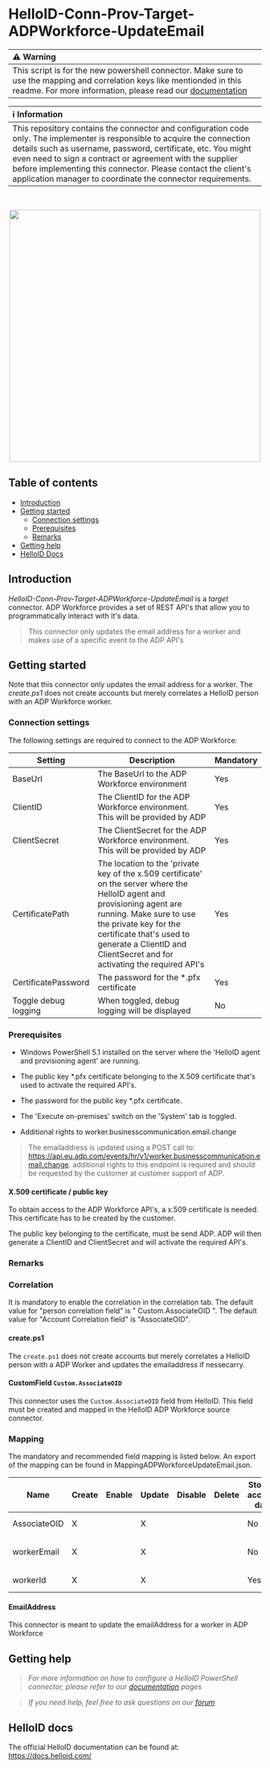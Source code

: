 # HelloID-Conn-Prov-Target-ADPWorkforce-UpdateEmail

| :warning: Warning |
|:---------------------------|
| This script is for the new powershell connector. Make sure to use the mapping and correlation keys like mentionded in this readme. For more information, please read our [documentation](https://docs.helloid.com/en/provisioning/target-systems/powershell-v2-target-systems.html)

| :information_source: Information |
|:---------------------------|
| This repository contains the connector and configuration code only. The implementer is responsible to acquire the connection details such as username, password, certificate, etc. You might even need to sign a contract or agreement with the supplier before implementing this connector. Please contact the client's application manager to coordinate the connector requirements.       |
<br />
<p align="center">
  <img src="https://www.tools4ever.nl/connector-logos/adp-logo.png" width="500">
</p>

## Table of contents

- [Introduction](#Introduction)
- [Getting started](#Getting-started)
  + [Connection settings](#Connection-settings)
  + [Prerequisites](#Prerequisites)
  + [Remarks](#Remarks)
- [Getting help](#Getting-help)
- [HelloID Docs](#HelloID-docs)

## Introduction

_HelloID-Conn-Prov-Target-ADPWorkforce-UpdateEmail_ is a _target_ connector. ADP Workforce provides a set of REST API's that allow you to programmatically interact with it's data.

> This connector only updates the email address for a worker and makes use of a specific event to the ADP API's

## Getting started

Note that this connector only updates the email address for a worker. The _create.ps1_ does not create accounts but merely correlates a HelloID person with an ADP Workforce worker.

### Connection settings

The following settings are required to connect to the ADP Workforce:

| Setting      | Description                        | Mandatory   |
| ------------ | -----------                        | ----------- |
| BaseUrl      | The BaseUrl to the ADP Workforce environment | Yes |
| ClientID     | The ClientID for the ADP Workforce environment. This will be provided by ADP | Yes |
| ClientSecret | The ClientSecret for the ADP Workforce environment. This will be provided by ADP | Yes |
| CertificatePath | The location to the 'private key of the x.509 certificate' on the server where the HelloID agent and provisioning agent are running. Make sure to use the private key for the certificate that's used to generate a ClientID and ClientSecret and for activating the required API's | Yes |
| CertificatePassword | The password for the *.pfx certificate | Yes |
| Toggle debug logging | When toggled, debug logging will be displayed | No |

### Prerequisites

- Windows PowerShell 5.1 installed on the server where the 'HelloID agent and provisioning agent' are running.

- The public key *.pfx certificate belonging to the X.509 certificate that's used to activate the required API's.

- The password for the public key *.pfx certificate.

- The 'Execute on-premises' switch on the 'System' tab is toggled.

- Additional rights to worker.businesscommunication.email.change

> The emailaddress is updated using a POST call to: https://api.eu.adp.com/events/hr/v1/worker.businesscommunication.email.change. additional rights to this endpoint is required and should be requested by the customer at customer support of ADP.

#### X.509 certificate / public key

To obtain access to the ADP Workforce API's, a x.509 certificate is needed. This certificate has to be created by the customer.

The public key belonging to the certificate, must be send ADP. ADP will then generate a ClientID and ClientSecret and will activate the required API's.

### Remarks

### Correlation
It is mandatory to enable the correlation in the correlation tab. The default value for "person correlation field" is " Custom.AssociateOID ". The default value for "Account Correlation field" is "AssociateOID".

#### create.ps1

The `create.ps1` does not create accounts but merely correlates a HelloID person with a ADP Worker and updates the emailaddress if nessecarry.

#### CustomField `Custom.AssociateOID`

This connector uses the `Custom.AssociateOID` field from HelloID. This field must be created and mapped in the HelloID ADP Workforce source connector.

### Mapping
The mandatory and recommended field mapping is listed below. An export of the mapping can be found in MappingADPWorkforceUpdateEmail.json.

| Name           | Create | Enable | Update | Disable | Delete | Store in account data | Used in Notification | Default mapping                            | Mandatory | Comment                                        |
| -------------- | ------ | ------ | ------ | ------- | ------ | ------ | --------------------- | ------------------------------------------ | --------- | ---------------------------------------------- |
| AssociateOID     | X      |        | X      |         |        | No            | No | Custom.AssociateOID       |   Yes     | AssociateOID from ADP | 
| workerEmail | X      |        | X      |         |        | No  |  No| Emailaddress generated  |   Yes     | Generated email address |
| workerId           | X       |        | X      |         |        | Yes              |  Yes   | ExternalID | Yes          | ExternalID from person  |
 

#### EmailAddress

This connector is meant to update the emailAddress for a worker in ADP Workforce

## Getting help

> _For more information on how to configure a HelloID PowerShell connector, please refer to our [documentation](https://docs.helloid.com/hc/en-us/articles/360012558020-Configure-a-custom-PowerShell-target-system) pages_

> _If you need help, feel free to ask questions on our [forum](https://forum.helloid.com)_

## HelloID docs

The official HelloID documentation can be found at: https://docs.helloid.com/
